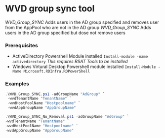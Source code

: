  # WVD group sync tool
 
_WVD_Group_SYNC_ Adds users in the AD group specified and removes user from the AppPool who are not in the AD group
 _WVD_Group_SYNC_ Adds users in the AD group specified but dose not remove users
### Prerequisites 
  * ActiveDirectory Powershell Module installed `Install-module -name activedirectory`
        *This requires RSAT Tools to be installed*
  * Windows Virtural Desktop Powershell module installed `Install-Module -Name Microsoft.RDInfra.RDPowerShell`    
### Examples

```powershell
.\WVD_Group_SYNC.ps1 -adGroupName "AdGroup" `
 -wvdTenantName "TenantName" `
 -wvdHostPoolName "Hostpoolname" `
 -wvdAppGroupName "AppGroupName"
 ```
 ```powershell
.\WVD_Group_SYNC_No_Removal.ps1 -adGroupName "AdGroup" `
 -wvdTenantName "TenantName" `
 -wvdHostPoolName "Hostpoolname" `
 -wvdAppGroupName "AppGroupName"
 ```

